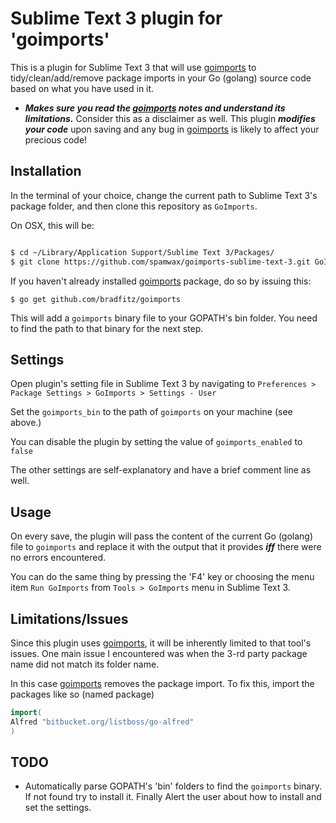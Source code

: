 Sublime Text 3 plugin for 'goimports'
========================

This is a plugin for Sublime Text 3 that will use [goimports](http://github.com/bradfitz/goimports "goimports repository") to tidy/clean/add/remove package imports in your
Go (golang) source code based on what you have used in it.

- ***Makes sure you read the [goimports](http://github.com/bradfitz/goimports "goimports repository") notes and understand its limitations.*** Consider this as a disclaimer as well. This plugin ***___modifies your code___*** upon saving and any bug in [goimports](http://github.com/bradfitz/goimports "goimports repository") is likely to affect your precious code!

Installation
-

In the terminal of your choice, change the current path to Sublime Text 3's package folder, and then clone this repository as `GoImports`.

On OSX, this will be:
```bash

$ cd ~/Library/Application Support/Sublime Text 3/Packages/
$ git clone https://github.com/spamwax/goimports-sublime-text-3.git GoImports
```

If you haven't already installed [goimports](http://github.com/bradfitz/goimports "goimports repository") package, do so by issuing this:

`$ go get github.com/bradfitz/goimports`

This will add a `goimports` binary file to your GOPATH's bin folder.
You need to find the path to that binary for the next step.

Settings
-
Open plugin's setting file in Sublime Text 3 by navigating to `Preferences > Package Settings > GoImports > Settings - User`

Set the `goimports_bin` to the path of `goimports` on your machine (see above.)

You can disable the plugin by setting the value of `goimports_enabled` to `false`

The other settings are self-explanatory and have a brief comment line as well.

Usage
-
On every save, the plugin will pass the content of the current Go (golang) file to `goimports` and
replace it with the output that it provides ***iff*** there were no errors encountered.

You can do the same thing by pressing the 'F4' key or choosing the menu item `Run GoImports`
from `Tools > GoImports` menu in Sublime Text 3.

Limitations/Issues
-
Since this plugin uses [goimports](http://github.com/bradfitz/goimports "goimports repository"), it will be inherently limited to that tool's issues.
One main issue I encountered was when the 3-rd party package name did not match its folder name.

In this case [goimports](http://github.com/bradfitz/goimports "goimports repository") removes the package import. To fix this, import the packages like so (named package)

```go
import(
Alfred "bitbucket.org/listboss/go-alfred"
)
```

TODO
-
- Automatically parse GOPATH's 'bin' folders to find the `goimports` binary.
If not found try to install it. Finally Alert the user about how to install and
set the settings.

